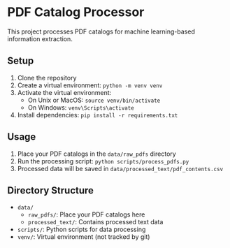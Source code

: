# PDF Catalog Processor

This project processes PDF catalogs for machine learning-based information extraction.

## Setup

1. Clone the repository
2. Create a virtual environment: `python -m venv venv`
3. Activate the virtual environment:
   - On Unix or MacOS: `source venv/bin/activate`
   - On Windows: `venv\Scripts\activate`
4. Install dependencies: `pip install -r requirements.txt`

## Usage

1. Place your PDF catalogs in the `data/raw_pdfs` directory
2. Run the processing script: `python scripts/process_pdfs.py`
3. Processed data will be saved in `data/processed_text/pdf_contents.csv`

## Directory Structure

- `data/`
  - `raw_pdfs/`: Place your PDF catalogs here
  - `processed_text/`: Contains processed text data
- `scripts/`: Python scripts for data processing
- `venv/`: Virtual environment (not tracked by git)